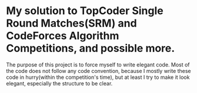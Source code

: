 # My solution to TopCoder Single Round Matches(SRM) and CodeForces Algorithm Competitions, and possible more.

The purpose of this project is to force myself to write elegant code. Most of the code does not follow any code convention, because I mostly write these code in hurry(within the competition's time), but at least I try to make it look elegant, especially the structure to be clear.
